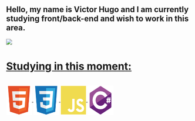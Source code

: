 ## Hello, my name is Victor Hugo and I am currently studying front/back-end and wish to work in this area.

<div>
  <a href="https://github.com/hugoowszz">
  <img height="180em" src="https://github-readme-stats.vercel.app/api/top-langs/?username=hugoowszz&layout=compact"/>
</div>

<h1>Studying in this moment:</h1>
<div style="display: inline_block"><br>
  <img align="center" alt="Hugo-HTML" height="80" width="70" src="https://raw.githubusercontent.com/devicons/devicon/master/icons/html5/html5-original.svg">
  <img align="center" alt="Hugo-CSS" height="80" width="70" src="https://raw.githubusercontent.com/devicons/devicon/master/icons/css3/css3-original.svg">
  <img align="center" alt="Hugo-Js" height="80" width="70" src="https://raw.githubusercontent.com/devicons/devicon/master/icons/javascript/javascript-plain.svg">
  <img align="center" alt="Hugo-Csharp" height="80" width="70" src="https://raw.githubusercontent.com/devicons/devicon/master/icons/csharp/csharp-original.svg">
</div>
